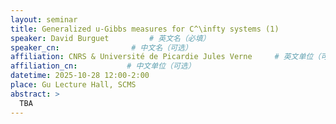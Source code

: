 ```yaml
---
layout: seminar
title: Generalized u-Gibbs measures for C^\infty systems (1)
speaker: David Burguet         # 英文名（必填）
speaker_cn:                # 中文名（可选）
affiliation: CNRS & Université de Picardie Jules Verne     # 英文单位（可选）
affiliation_cn:           # 中文单位（可选）
datetime: 2025-10-28 12:00-2:00
place: Gu Lecture Hall, SCMS
abstract: >
  TBA
---
```

